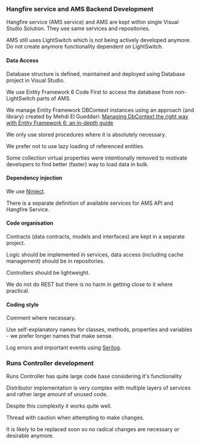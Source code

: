 ### Hangfire service and AMS Backend Development

Hangfire service (AMS service) and AMS are kept within single Visual Studio Solution. They use same services and repositories.

AMS still uses LightSwitch which is not being actively developed anymore. Do not create anymore functionality dependent on LightSwitch.

#### Data Access

Database structure is defined, maintained and deployed using Database project in Visual Studio.

We use Entity Framework 6 Code First to access the database from non-LightSwitch parts of AMS.

We manage Entity Framework DBContext instances using an approach (and library) created by Mehdi El Gueddari: [Managing DbContext the right way with Entity Framework 6: an in-depth guide](http://mehdi.me/ambient-dbcontext-in-ef6/)

We only use stored procedures where it is absolutely necessary.

We prefer not to use lazy loading of referenced entities.

Some collection virtual properties were intentionally removed to motivate developers to find better (faster) way to load data in bulk.

#### Dependency injection

We use [Ninject](http://www.ninject.org/).

There is a separate definition of available services for AMS API and Hangfire Service.

#### Code organisation

Contracts (data contracts, models and interfaces) are kept in a separate project.

Logic should be implemented in services, data access (including cache management) should be in repositories.

Controllers should be lightweight.

We do not do REST but there is no harm in getting close to it where practical.

#### Coding style

Comment where necessary.

Use self-explanatory names for classes, methods, properties and variables - we prefer longer names that make sense.

Log errors and important events using [Serilog](https://serilog.net/).

### Runs Controller development

Runs Controller has quite large code base considering it's functionality

Distributor implementation is very complex with multiple layers of services and rather large amount of unused code.

Despite this complexity it works quite well.

Thread with caution when attempting to make changes.

It is likely to be replaced soon so no radical changes are necessary or desirable anymore.